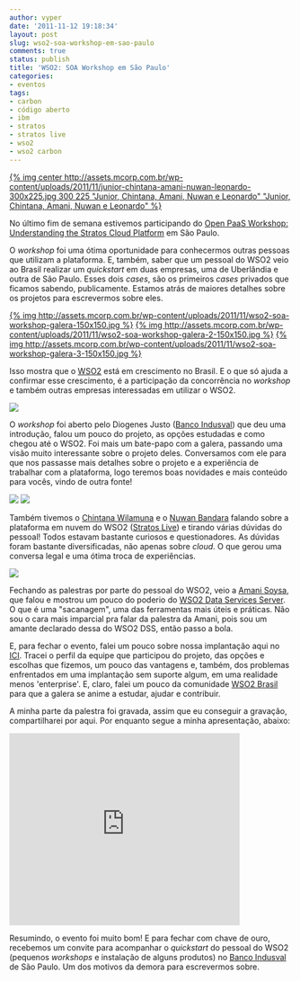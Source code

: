 ```yaml
---
author: vyper
date: '2011-11-12 19:18:34'
layout: post
slug: wso2-soa-workshop-em-sao-paulo
comments: true
status: publish
title: 'WSO2: SOA Workshop em São Paulo'
categories:
- eventos
tags:
- carbon
- código aberto
- ibm
- stratos
- stratos live
- wso2
- wso2 carbon
---
```


[{% img center http://assets.mcorp.com.br/wp-content/uploads/2011/11/junior-chintana-amani-nuwan-leonardo-300x225.jpg 300 225 "Junior, Chintana, Amani, Nuwan e Leonardo" "Junior, Chintana, Amani, Nuwan e Leonardo" %}](http://assets.mcorp.com.br/wp-content/uploads/2011/11/junior-chintana-amani-nuwan-leonardo.jpg)

No último fim de semana estivemos participando do [Open PaaS Workshop: Understanding the Stratos Cloud Platform](http://wso2.com/events/workshops/2011-november-sao-paulo-open-paas-workshop/) em São Paulo.

O _workshop_ foi uma ótima oportunidade para conhecermos outras pessoas que utilizam a plataforma. E, também, saber que um pessoal do WSO2 veio ao Brasil realizar um _quickstart_ em duas empresas, uma de Uberlândia e outra de São Paulo. Esses dois _cases_, são os primeiros _cases_ privados que ficamos sabendo, publicamente. Estamos atrás de maiores detalhes sobre os projetos para escrevermos sobre eles.

[{% img http://assets.mcorp.com.br/wp-content/uploads/2011/11/wso2-soa-workshop-galera-150x150.jpg %}](http://assets.mcorp.com.br/wp-content/uploads/2011/11/wso2-soa-workshop-galera.jpg)
[{% img http://assets.mcorp.com.br/wp-content/uploads/2011/11/wso2-soa-workshop-galera-2-150x150.jpg %}](http://assets.mcorp.com.br/wp-content/uploads/2011/11/wso2-soa-workshop-galera-2.jpg)
[{% img http://assets.mcorp.com.br/wp-content/uploads/2011/11/wso2-soa-workshop-galera-3-150x150.jpg %}](http://assets.mcorp.com.br/wp-content/uploads/2011/11/wso2-soa-workshop-galera-3.jpg)

Isso mostra que o [WSO2](http://wso2.org) está em crescimento no Brasil. E o que só ajuda a confirmar esse crescimento, é a participação da concorrência no _workshop_ e também outras empresas interessadas em utilizar o WSO2.

[![](http://assets.mcorp.com.br/wp-content/uploads/2011/11/wso2-soa-workshop-diogenes-300x225.jpg)](http://assets.mcorp.com.br/wp-content/uploads/2011/11/wso2-soa-workshop-diogenes.jpg)

O _workshop_ foi aberto pelo Diogenes Justo ([Banco Indusval](http://www.indusval.com.br)) que deu uma introdução, falou um pouco do projeto, as opções estudadas e como chegou até o WSO2. Foi mais um bate-papo com a galera, passando uma visão muito interessante sobre o projeto deles. Conversamos com ele para que nos passasse mais detalhes sobre o projeto e a experiência de trabalhar com a plataforma, logo teremos boas novidades e mais conteúdo para vocês, vindo de outra fonte!

[![](http://assets.mcorp.com.br/wp-content/uploads/2011/11/wso2-soa-workshop-chintana-150x150.jpg)](http://assets.mcorp.com.br/wp-content/uploads/2011/11/wso2-soa-workshop-chintana.jpg) [![](http://assets.mcorp.com.br/wp-content/uploads/2011/11/wso2-soa-workshop-nuwan-150x150.jpg)](http://assets.mcorp.com.br/wp-content/uploads/2011/11/wso2-soa-workshop-nuwan.jpg)

Também tivemos o [Chintana Wilamuna](http://wso2.com/about/team/chintana-wilamuna) e o [Nuwan Bandara](http://wso2.com/about/team/nuwan-bandara) falando sobre a plataforma em nuvem do WSO2 ([Stratos Live](http://stratoslive.wso2.com)) e tirando várias dúvidas do pessoal! Todos estavam bastante curiosos e questionadores. As dúvidas foram bastante diversificadas, não apenas sobre _cloud_. O que gerou uma conversa legal e uma ótima troca de experiências.

[![](http://assets.mcorp.com.br/wp-content/uploads/2011/11/wso2-soa-workshop-amani-300x225.jpg)](http://assets.mcorp.com.br/wp-content/uploads/2011/11/wso2-soa-workshop-amani.jpg)

Fechando as palestras por parte do pessoal do WSO2, veio a [Amani Soysa](http://wso2.com/about/team/amani-soysa/), que falou e mostrou um pouco do poderio do [WSO2 Data Services Server](http://wso2.org/library/dss). O que é uma "sacanagem", uma das ferramentas mais úteis e práticas. Não sou o cara mais imparcial pra falar da palestra da Amani, pois sou um amante declarado dessa do WSO2 DSS, então passo a bola.

E, para fechar o evento, falei um pouco sobre nossa implantação aqui no [ICI](http://www.ici.curitiba.org.br). Tracei o perfil da equipe que participou do projeto, das opções e escolhas que fizemos, um pouco das vantagens e, também, dos problemas enfrentados em uma implantação sem suporte algum, em uma realidade menos 'enterprise'. E, claro, falei um pouco da comunidade [WSO2 Brasil](http://www.wso2brasil.com.br) para que a galera se anime a estudar, ajudar e contribuir.

A minha parte da palestra foi gravada, assim que eu conseguir a gravação, compartilharei por aqui. Por enquanto segue a minha apresentação, abaixo:

<iframe src="https://docs.google.com/present/embed?id=dd38hq7r_18dpb73rcp" frameborder="0" width="410" height="342"></iframe>

Resumindo, o evento foi muito bom! E para fechar com chave de ouro, recebemos um convite para acompanhar o _quickstart_ do pessoal do WSO2 (pequenos _workshops_ e instalação de alguns produtos) no [Banco Indusval](http://www.indusval.com.br) de São Paulo. Um dos motivos da demora para escrevermos sobre.
